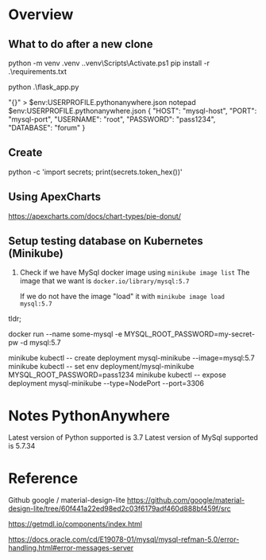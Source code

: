 # Overview

## What to do after a new clone

python -m venv .venv
.\.venv\Scripts\Activate.ps1
pip install -r .\requirements.txt

python .\flask_app.py

"{}" > $env:USERPROFILE\.pythonanywhere.json
notepad $env:USERPROFILE\.pythonanywhere.json
{
    "HOST": "mysql-host",
    "PORT": "mysql-port",
    "USERNAME": "root",
    "PASSWORD": "pass1234",
    "DATABASE": "forum"
}


## Create
python -c 'import secrets; print(secrets.token_hex())'

## Using ApexCharts

https://apexcharts.com/docs/chart-types/pie-donut/


## Setup testing database on Kubernetes (Minikube)

1.  Check if we have MySql docker image using `minikube image list`
    The image that we want is `docker.io/library/mysql:5.7`

    If we do not have the image "load" it with `minikube image load mysql:5.7`

tldr;

docker run --name some-mysql -e MYSQL_ROOT_PASSWORD=my-secret-pw -d mysql:5.7

minikube kubectl -- create deployment mysql-minikube --image=mysql:5.7
minikube kubectl -- set env deployment/mysql-minikube MYSQL_ROOT_PASSWORD=pass1234
minikube kubectl -- expose deployment mysql-minikube --type=NodePort --port=3306


# Notes PythonAnywhere

Latest version of Python supported is 3.7
Latest version of MySql  supported is 5.7.34

# Reference

Github google / material-design-lite 
https://github.com/google/material-design-lite/tree/60f441a22ed98ed2c03f6179adf460d888bf459f/src

https://getmdl.io/components/index.html

https://docs.oracle.com/cd/E19078-01/mysql/mysql-refman-5.0/error-handling.html#error-messages-server